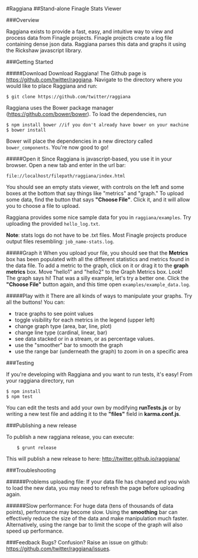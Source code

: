 #Raggiana
##Stand-alone Finagle Stats Viewer

###Overview

Raggiana exists to provide a fast, easy, and intuitive way to view and process data from Finagle projects. Finagle projects create a log file containing dense json data. Raggiana parses this data and graphs it using the Rickshaw javascript library.

###Getting Started

#####Download
Download Raggiana! The Github page is <https://github.com/twitter/raggiana>. Navigate to the directory where you would like to place Raggiana and run:

	$ git clone https://github.com/twitter/raggiana
	
Raggiana uses the Bower package manager (<https://github.com/bower/bower>). To load the dependencies, run

	$ npm install bower //if you don't already have bower on your machine
	$ bower install

Bower will place the dependencies in a new directory called `bower_components`. You're now good to go!

#####Open it
Since Raggiana is javascript-based, you use it in your browser. Open a new tab and enter in the url bar:

	file://localhost/filepath/raggiana/index.html
	
You should see an empty stats viewer, with controls on the left and some boxes at the bottom that say things like "metrics" and "graph." To upload some data, find the button that says __"Choose File"__. Click it, and it will allow you to choose a file to upload.

Raggiana provides some nice sample data for you in `raggiana/examples`. Try uploading the provided `hello_log.txt`.

__Note__: stats logs do not have to be .txt files. Most Finagle projects produce output files resembling: `job_name-stats.log`.

#####Graph it
When you upload your file, you should see that the __Metrics__ box has been populated with all the different statistics and metrics found in the data file. To add a metric to the graph, click on it or drag it to the __graph metrics__ box. Move "hello1" and "hello2" to the Graph Metrics box. Look! The graph says hi! That was a silly example, let's try a better one. Click the __"Choose File"__  button again, and this time open `examples/example_data.log`. 

#####Play with it
There are all kinds of ways to manipulate your graphs. Try all the buttons! You can:

* trace graphs to see point values
* toggle visibility for each metrics in the legend (upper left)
* change graph type (area, bar, line, plot)
* change line type (cardinal, linear, bar)
* see data stacked or in a stream, or as percentage values.
* use the "smoother" bar to smooth the graph
* use the range bar (underneath the graph) to zoom in on a specific area

###Testing

If you're developing with Raggiana and you want to run tests, it's easy! From your raggiana directory, run 

	$ npm install
	$ npm test

You can edit the tests and add your own by modifying __runTests.js__ or by writing a new test file and adding it to the __"files"__ field in __karma.conf.js__.  

###Publishing a new release

To publish a new raggiana release, you can execute:

        $ grunt release

This will publish a new release to here: http://twitter.github.io/raggiana/

###Troubleshooting

######Problems uploading file:
If your data file has changed and you wish to load the new data, you may need to refresh the page before uploading again. 

######Slow performance:
For huge data (tens of thousands of data points), performance may become slow. Using the __smoothing__ bar can effectively reduce the size of the data and make manipulation much faster. Alternatively, using the range bar to limit the scope of the graph will also speed up performance.

###Feedback
Bugs? Confusion? Raise an issue on github: <https://github.com/twitter/raggiana/issues>.




